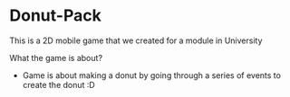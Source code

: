 # Donut-Pack
This is a 2D mobile game that we created for a module in University

What the game is about?
- Game is about making a donut by going through a series of events to create the donut :D
